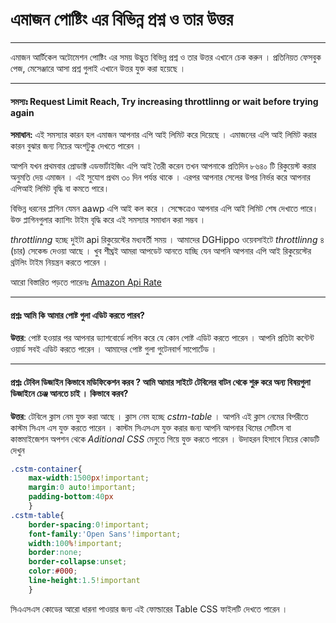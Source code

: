 # এমাজন পোষ্টিং এর বিভিন্ন প্রশ্ন ও তার উত্তর 
---

এমাজন আর্টিকেল অটোমেশন পোষ্টিং এর সময় উদ্ভুত বিভিন্ন প্রশ্ন ও তার উত্তর এখানে চেক করুন । প্রতিনিয়ত ফেসবুক পেজ, মেসেঞ্জারে আসা প্রশ্ন গুলাই এখানে উত্তর যুক্ত করা হয়েছে । 

---
#### সমস্যঃ Request Limit Reach, Try increasing throttlinng or wait before trying again

**সমাধান:** এই সমস্যার কারন হল এমাজন আপনার এপি আই লিমিট করে দিয়েছে । এমাজনের এপি আই লিমিট করার কারন বুঝার জন্য নিচের অংশটুকু দেখতে পারেন । 
   
আপনি যখন প্রথমবার প্রোডাক্ট এডভার্টাইজিং এপি আই তৈরী করেন তখন আপনাকে প্রতিদিন ৮৬৪০ টি রিকুয়েস্ট করার অনুমতি দেয় এমাজন । এই সুযোগ প্রথম ৩০ দিন পর্যন্ত থাকে । এরপর আপনার সেলের উপর নির্ভর করে আপনার এপিআই লিমিট বৃদ্ধি বা কমতে পারে। 
   
বিভিন্ন ধরনের প্লাগিন যেমন aawp এপি আই কল করে । সেক্ষেত্রেও আপনার এপি আই লিমিট শেষ দেখাতে পারে। উক্ত প্লাগিনগুলার ক্যাশিং টাইম বৃদ্ধি করে এই সমস্যার সমাধান করা সম্ভব ।
   
*throttlinng* হচ্ছে দুইটা api রিকুয়েস্টের মধ্যবর্তী সময় । আমাদের DGHippo ওয়েবসাইটে *throttlinng* ৪ (চার) সেকেন্ড দেওয়া আছে । খুব শীঘ্রই আমরা আপডেট আনতে যাচ্ছি যেন আপনি আপনার এপি আই রিকুয়েস্টের থ্রটলিং টাইম নিয়ন্ত্রন করতে পারেন । 

আরো বিস্তারিত পড়তে পারেনঃ [Amazon Api Rate](https://webservices.amazon.com/paapi5/documentation/troubleshooting/api-rates.html)

---

#### প্রশ্নঃ আমি কি আমার পোষ্ট গুলা এডিট করতে পারব? 
**উত্তর**: পোষ্ট হওয়ার পর আপনার ড্যাশবোর্ডে লগিন করে যে কোন পোষ্ট এডিট করতে পারেন । আপনি প্রতিটা কন্টেন্ট ওয়ার্ড সবই এডিট করতে পারেন । আমাদের পোষ্ট গুলা গুটেনবার্গ সাপোর্টেড । 

---
#### প্রশ্নঃ টেবিল ডিজাইন কিভাবে মডিফিকেশন করব ? আমি আমার সাইটে টেবিলের বাটন থেকে শুরু করে অন্য বিষয়গুলা ডিজাইনে চেঞ্জ আনতে চাই । কিভাবে করব? 

**উত্তর**: টেবিলে ক্লাস নেম যুক্ত করা আছে । ক্লাস নেম হচ্ছে *cstm-table* । আপনি এই ক্লাস নেমের বিপরীতে কাস্টম সিএস এস যুক্ত করতে পারেন । কাস্টম সিএসএস যুক্ত করার জন্য আপনি আপনার থিমের সেটিংস বা কাস্তমাইজেশন অপশন থেকে *Aditional CSS* মেনুতে গিয়ে যুক্ত করতে পারেন । উদাহরন হিসাবে নিচের কোডটি দেখুন 

```css
.cstm-container{
	max-width:1500px!important;
	margin:0 auto!important;
	padding-bottom:40px
	}
.cstm-table{
	border-spacing:0!important;
	font-family:'Open Sans'!important;
	width:100%!important;
	border:none;
	border-collapse:unset;
	color:#000;
	line-height:1.5!important
	}

```
সিএএসএস কোডের আরো ধারনা পাওয়ার জন্য এই ফোল্ডারের Table CSS ফাইলটি দেখতে পারেন । 